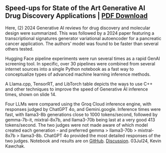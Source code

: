 ## Speed-ups for State of the Art Generative AI Drug Discovery Applications | [PDF Download](https://drive.google.com/file/d/1fTYONxzpO0FW_EHJX5LzbgxlNAAs8sok/view?usp=sharing)

Here, (2) 2024 Generative AI reviews for drug discovery and molecular design were summarized. This was followed by a 2024 paper featuring a transcriptional signatures generator variational autoencoder for a pancreatic cancer application. The authors’ model was found to be faster than several others tested.

Hugging Face pipeline experiments were run several times as a rapid GenAI screening tool. In specific, over 30 pipelines were combined from several internet sources into a single Python notebook as a fast way to conceptualize types of advanced machine learning inference methods.

A Llama.cpp, TensorRT, and LibTorch table depicts the ways to use C++ and other techniques to improve the speed of Generative AI inference times, shown on slide 14.

Four LLMs were compared using the Groq Cloud inference engine, with responses judged by ChatGPT 4o, and Gemini.google. Inference times were fast, with llama3-8b generations close to 1000 tokens/second, followed by gemma-7b-it, mixtral-8x7b, and llama3-70b being last at a very good 413 tokens/second. The two judges were not made aware of which model created each generation - and preferred gemma > llama3-70b > mixtral-8x7b > llama3-8b. ChatGPT 4o provided the most detailed responses of the two judges. Notebook and results are on [GitHub](https://github.com/kevinkawchak/Generative-AI-Drug-Discovery/tree/main/Code/Groq). [Discussion](https://www.youtube.com/watch?v=UR3dxk-H4tM). 03Jul24, Kevin Kawchak. <br>
